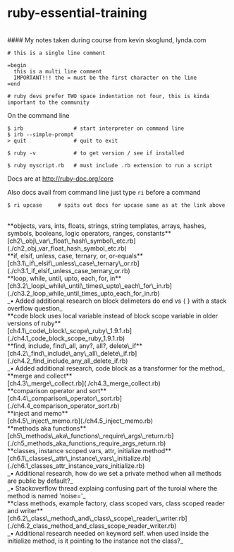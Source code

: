 # ruby-essential-training
<br/>
#### My notes taken during course from kevin skoglund, lynda.com

    # this is a single line comment
    
    =begin
      this is a multi line comment
      IMPORTANT!!! the = must be the first character on the line
    =end

    # ruby devs prefer TWO space indentation not four, this is kinda important to the community


On the command line    

    $ irb                # start interpreter on command line
    $ irb --simple-prompt
    > quit               # quit to exit

    $ ruby -v            # to get version / see if installed

    $ ruby myscript.rb   # must include .rb extension to run a script

Docs are at <a href="http://ruby-doc.org/core" target="_blank">http://ruby-doc.org/core</a>

Also docs avail from command line just type `ri` before a command

    $ ri upcase     # spits out docs for upcase same as at the link above 

<br/>
**objects, vars, ints, floats, strings, string templates, arrays, hashes, symbols, booleans, logic operators, ranges, constants**<br/>
[ch2\_obj\_var\_float\_hash\_symbol\_etc.rb](./ch2_obj_var_float_hash_symbol_etc.rb)

<br/>
**if, elsif, unless, case, ternary, or, or-equals**<br/>
[ch3.1\_if\_elsif\_unless\_case\_ternary\_or.rb](./ch3.1_if_elsif_unless_case_ternary_or.rb)

<br/>
**loop, while, until, upto, each, for, in**<br/>
[ch3.2\_loop\_while\_until\_times\_upto\_each\_for\_in.rb](./ch3.2_loop_while_until_times_upto_each_for_in.rb)<br/>
_• Added additional research on block delimeters do end vs { } with a stack overflow question_


<br/>
**code block uses local variable instead of block scope variable in older versions of ruby**<br/>
[ch4.1\_code\_block\_scope\_ruby\_1.9.1.rb](./ch4.1_code_block_scope_ruby_1.9.1.rb)

<br/>
**find, include, find\_all, any?, all?, delete\_if**<br/>
[ch4.2\_find\_include\_any\_all\_delete\_if.rb](./ch4.2_find_include_any_all_delete_if.rb)<br/>
_• Added additional research, code block as a transformer for the method_

<br/>
**merge and collect**<br/>
[ch4.3\_merge\_collect.rb](./ch4.3_merge_collect.rb)

<br/>
**comparison operator and sort**<br/>
[ch4.4\_comparison\_operator\_sort.rb](./ch4.4_comparison_operator_sort.rb)

<br/>
**inject and memo**<br/>
[ch4.5\_inject\_memo.rb](./ch4.5_inject_memo.rb)

<br/>
**methods aka functions**<br/>
[ch5\_methods\_aka\_functions\_require\_args\_return.rb](./ch5_methods_aka_functions_require_args_return.rb)

<br/>
**classes, instance scoped vars, attr, initialize method**<br/>
[ch6.1\_classes\_attr\_instance\_vars\_initialize.rb](./ch6.1_classes_attr_instance_vars_initialize.rb)<br/>
_• Additional research, how do we set a private method when all methods are public by default?_<br/>
_• Stackoverflow thread explaing confusing part of the turoial where the method is named 'noise='_

<br/>
**class methods, example factory, class scoped vars, class scoped reader and writer**<br/>
[ch6.2\_class\_method\_and\_class\_scope\_reader\_writer.rb](./ch6.2_class_method_and_class_scope_reader_writer.rb)<br/>
_• Additional research needed on keyword self. when used inside the initialize method, is it pointing to the instance not the class?_



